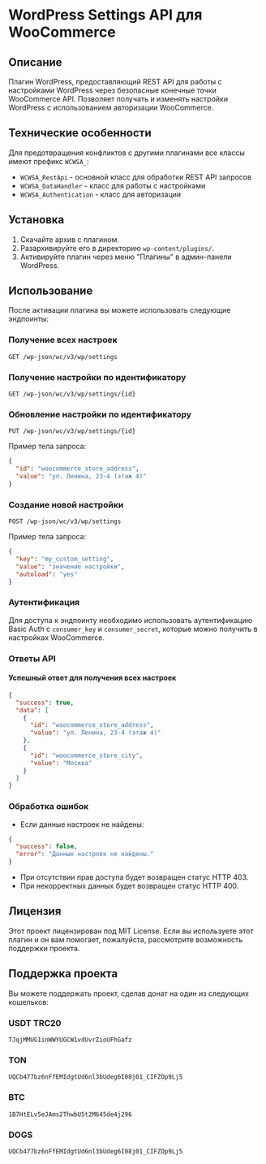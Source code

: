# WordPress Settings API для WooCommerce

## Описание
Плагин WordPress, предоставляющий REST API для работы с настройками WordPress через безопасные конечные точки WooCommerce API. Позволяет получать и изменять настройки WordPress с использованием авторизации WooCommerce.

## Технические особенности

Для предотвращения конфликтов с другими плагинами все классы имеют префикс `WCWSA_`:

- `WCWSA_RestApi` - основной класс для обработки REST API запросов
- `WCWSA_DataHandler` - класс для работы с настройками
- `WCWSA_Authentication` - класс для авторизации

## Установка
1. Скачайте архив с плагином.
2. Разархивируйте его в директорию `wp-content/plugins/`.
3. Активируйте плагин через меню "Плагины" в админ-панели WordPress.

## Использование
После активации плагина вы можете использовать следующие эндпоинты:

### Получение всех настроек

```
GET /wp-json/wc/v3/wp/settings
```

### Получение настройки по идентификатору

```
GET /wp-json/wc/v3/wp/settings/{id}
```

### Обновление настройки по идентификатору

```
PUT /wp-json/wc/v3/wp/settings/{id}
```

Пример тела запроса:
```json
{
  "id": "woocommerce_store_address",
  "value": "ул. Ленина, 23-4 (этаж 4)"
}
```

### Создание новой настройки

```
POST /wp-json/wc/v3/wp/settings
```

Пример тела запроса:
```json
{
  "key": "my_custom_setting",
  "value": "значение настройки",
  "autoload": "yes"
}
```

### Аутентификация
Для доступа к эндпоинту необходимо использовать аутентификацию Basic Auth с `consumer_key` и `consumer_secret`, которые можно получить в настройках WooCommerce.

### Ответы API

#### Успешный ответ для получения всех настроек
```json
{
  "success": true,
  "data": [
    {
      "id": "woocommerce_store_address",
      "value": "ул. Ленина, 23-4 (этаж 4)"
    },
    {
      "id": "woocommerce_store_city",
      "value": "Москва"
    }
  ]
}
```

### Обработка ошибок
- Если данные настроек не найдены:
```json
{
  "success": false,
  "error": "Данные настроек не найдены."
}
```

- При отсутствии прав доступа будет возвращен статус HTTP 403.
- При некорректных данных будет возвращен статус HTTP 400.

## Лицензия

Этот проект лицензирован под MIT License. Если вы используете этот плагин и он вам помогает, пожалуйста, рассмотрите возможность поддержки проекта.

## Поддержка проекта

Вы можете поддержать проект, сделав донат на один из следующих кошельков:

### USDT TRC20
```
TJqjMMUG1inWWYUGCW1vdUvrZioUFhGafz
```

### TON
```
UQCb477bz6nFfEMIdgtUd6nl3bUdeg6I08j01_CIFZOp9Lj5
```

### BTC
```
1B7HtELv5eJAms2ThwbU5t2M645de4j296
```

### DOGS
```
UQCb477bz6nFfEMIdgtUd6nl3bUdeg6I08j01_CIFZOp9Lj5
```


